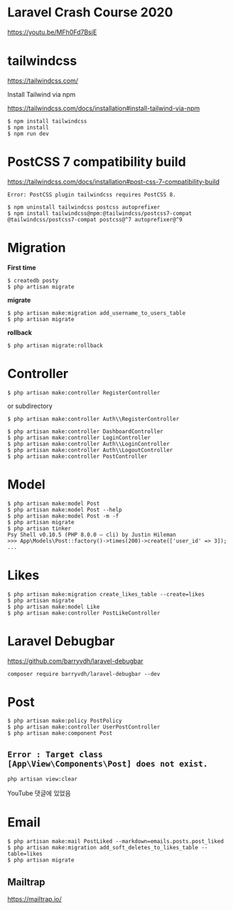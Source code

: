 # Laravel Crash Course 2020 #

<https://youtu.be/MFh0Fd7BsjE>


# tailwindcss #

<https://tailwindcss.com/>

Install Tailwind via npm

<https://tailwindcss.com/docs/installation#install-tailwind-via-npm>

```
$ npm install tailwindcss
$ npm install
$ npm run dev
```

# PostCSS 7 compatibility build #

<https://tailwindcss.com/docs/installation#post-css-7-compatibility-build>

```
Error: PostCSS plugin tailwindcss requires PostCSS 8.
```

```
$ npm uninstall tailwindcss postcss autoprefixer
$ npm install tailwindcss@npm:@tailwindcss/postcss7-compat @tailwindcss/postcss7-compat postcss@^7 autoprefixer@^9
```


# Migration #

**First time**

```
$ createdb posty
$ php artisan migrate
```

**migrate**

```
$ php artisan make:migration add_username_to_users_table
$ php artisan migrate
```

**rollback**

```
$ php artisan migrate:rollback
```

# Controller #

```
$ php artisan make:controller RegisterController
```

or subdirectory

```
$ php artisan make:controller Auth\\RegisterController
```

```
$ php artisan make:controller DashboardController
$ php artisan make:controller LoginController
$ php artisan make:controller Auth\\LoginController
$ php artisan make:controller Auth\\LogoutController
$ php artisan make:controller PostController
```

# Model #

```
$ php artisan make:model Post
$ php artisan make:model Post --help
$ php artisan make:model Post -m -f
$ php artisan migrate
$ php artisan tinker
Psy Shell v0.10.5 (PHP 8.0.0 — cli) by Justin Hileman
>>> App\Models\Post::factory()->times(200)->create(['user_id' => 3]);
...
```

# Likes #

```
$ php artisan make:migration create_likes_table --create=likes
$ php artisan migrate
$ php artisan make:model Like
$ php artisan make:controller PostLikeController
```

# Laravel Debugbar #

<https://github.com/barryvdh/laravel-debugbar>

```
composer require barryvdh/laravel-debugbar --dev
```

# Post #

```
$ php artisan make:policy PostPolicy
$ php artisan make:controller UserPostController
$ php artisan make:component Post
```

## `Error : Target class [App\View\Components\Post] does not exist.` ##

```
php artisan view:clear
```

YouTube 댓글에 있었음

# Email #

```
$ php artisan make:mail PostLiked --markdown=emails.posts.post_liked
$ php artisan make:migration add_soft_deletes_to_likes_table --table=likes
$ php artisan migrate
```

## Mailtrap ##

<https://mailtrap.io/>


